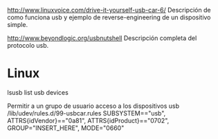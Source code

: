 http://www.linuxvoice.com/drive-it-yourself-usb-car-6/
Descripción de como funciona usb y ejemplo de reverse-engineering de un dispositivo simple.

http://www.beyondlogic.org/usbnutshell
Descripción completa del protocolo usb.


# Linux
lsusb
  list usb devices

Permitir a un grupo de usuario acceso a los dispositivos usb
/lib/udev/rules.d/99-usbcar.rules
SUBSYSTEM=="usb", ATTRS{idVendor}=="0a81", ATTRS{idProduct}=="0702", GROUP="INSERT_HERE", MODE="0660"

